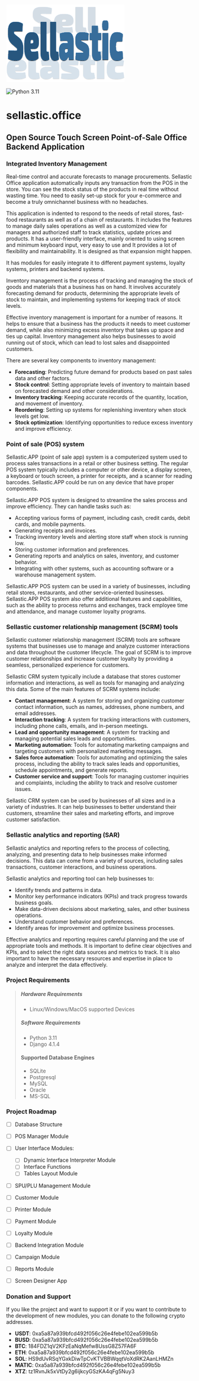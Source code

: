 ![Sellastic logo](https://raw.githubusercontent.com/Sellastic/.github/main/profile/logo.png)

![Python 3.11](https://img.shields.io/badge/python-%3E=_3.11-success.svg)

# sellastic.office

## Open Source Touch Screen Point-of-Sale Office Backend Application

### Integrated Inventory Management

Real-time control and accurate forecasts to manage procurements.
Sellastic Office application automatically inputs any transaction from the POS in the store. You can see the stock status of the products in real time without wasting time. You need to easily set-up stock for your e-commerce and become a truly omnichannel business with no headaches.

This application is indented to respond to the needs of retail stores, fast-food restaurants as well as of a chain of restaurants. It includes the features to manage daily sales operations as well as a customized view for managers and authorized staff to track statistics, update prices and products. It has a user-friendly interface, mainly oriented to using screen and minimum keyboard input, very easy to use and It provides a lot of flexibility and maintainability. It is designed as that expansion might happen. 

It has modules for easily integrate it to different payment systems, loyalty systems, printers and backend systems.

Inventory management is the process of tracking and managing the stock of goods and materials that a business has on hand. It involves accurately forecasting demand for products, determining the appropriate levels of stock to maintain, and implementing systems for keeping track of stock levels.

Effective inventory management is important for a number of reasons. It helps to ensure that a business has the products it needs to meet customer demand, while also minimizing excess inventory that takes up space and ties up capital. Inventory management also helps businesses to avoid running out of stock, which can lead to lost sales and disappointed customers.

There are several key components to inventory management:

- **Forecasting**: Predicting future demand for products based on past sales data and other factors.
- **Stock control**: Setting appropriate levels of inventory to maintain based on forecasted demand and other considerations.
- **Inventory tracking**: Keeping accurate records of the quantity, location, and movement of inventory.
- **Reordering**: Setting up systems for replenishing inventory when stock levels get low.
- **Stock optimization**: Identifying opportunities to reduce excess inventory and improve efficiency.

### Point of sale (POS) system

Sellastic.APP (point of sale app) system is a computerized system used to process sales transactions in a retail or other business setting. The regular POS system typically includes a computer or other device, a display screen, a keyboard or touch screen, a printer for receipts, and a scanner for reading barcodes. Sellastic.APP could be run on any device that have proper components.

Sellastic.APP POS system is designed to streamline the sales process and improve efficiency. They can handle tasks such as:

- Accepting various forms of payment, including cash, credit cards, debit cards, and mobile payments.
- Generating receipts and invoices.
- Tracking inventory levels and alerting store staff when stock is running low.
- Storing customer information and preferences.
- Generating reports and analytics on sales, inventory, and customer behavior.
- Integrating with other systems, such as accounting software or a warehouse management system.

Sellastic.APP POS system can be used in a variety of businesses, including retail stores, restaurants, and other service-oriented businesses. Sellastic.APP POS system also offer additional features and capabilities, such as the ability to process returns and exchanges, track employee time and attendance, and manage customer loyalty programs.

### Sellastic customer relationship management (SCRM) tools

Sellastic customer relationship management (SCRM) tools are software systems that businesses use to manage and analyze customer interactions and data throughout the customer lifecycle. The goal of SCRM is to improve customer relationships and increase customer loyalty by providing a seamless, personalized experience for customers.

Sellastic CRM system typically include a database that stores customer information and interactions, as well as tools for managing and analyzing this data. Some of the main features of SCRM systems include:

- **Contact management**: A system for storing and organizing customer contact information, such as names, addresses, phone numbers, and email addresses.
- **Interaction tracking**: A system for tracking interactions with customers, including phone calls, emails, and in-person meetings.
- **Lead and opportunity management**: A system for tracking and managing potential sales leads and opportunities.
- **Marketing automation**: Tools for automating marketing campaigns and targeting customers with personalized marketing messages.
- **Sales force automation**: Tools for automating and optimizing the sales process, including the ability to track sales leads and opportunities, schedule appointments, and generate reports.
- **Customer service and support**: Tools for managing customer inquiries and complaints, including the ability to track and resolve customer issues.

Sellastic CRM system can be used by businesses of all sizes and in a variety of industries. It can help businesses to better understand their customers, streamline their sales and marketing efforts, and improve customer satisfaction.

### Sellastic analytics and reporting (SAR)

Sellastic analytics and reporting refers to the process of collecting, analyzing, and presenting data to help businesses make informed decisions. This data can come from a variety of sources, including sales transactions, customer interactions, and business operations.

Sellastic analytics and reporting tool can help businesses to:

- Identify trends and patterns in data.
- Monitor key performance indicators (KPIs) and track progress towards business goals.
- Make data-driven decisions about marketing, sales, and other business operations.
- Understand customer behavior and preferences.
- Identify areas for improvement and optimize business processes.

Effective analytics and reporting requires careful planning and the use of appropriate tools and methods. It is important to define clear objectives and KPIs, and to select the right data sources and metrics to track. It is also important to have the necessary resources and expertise in place to analyze and interpret the data effectively.


### Project Requirements

> ##### Hardware Requirements
>
> - Linux/Windows/MacOS supported Devices
>
> ##### Software Requirements
>
> - Python 3.11
> - Django 4.1.4
>
> #### Supported Database Engines
>
> - SQLite
> - Postgresql
> - MySQL
> - Oracle
> - MS-SQL

### Project Roadmap

- [ ] Database Structure
- [ ] POS Manager Module
- [ ] User Interface Modules:
  - [ ] Dynamic Interface Interpreter Module
  - [ ] Interface Functions
  - [ ] Tables Layout Module
- [ ] SPU/PLU Management Module
- [ ] Customer Module
- [ ] Printer Module
- [ ] Payment Module
- [ ] Loyalty Module
- [ ] Backend Integration Module
- [ ] Campaign Module
- [ ] Reports Module
- [ ] Screen Designer App



### Donation and Support 
If you like the project and want to support it or if you want to contribute to the development of new modules, you can donate to the following crypto addresses.

* **USDT**: 0xa5a87a939bfcd492f056c26e4febe102ea599b5b
* **BUSD**: 0xa5a87a939bfcd492f056c26e4febe102ea599b5b
* **BTC**: 184FDZ1qV2KFzEaNqMefw8UssG8Z57FA6F
* **ETH**: 0xa5a87a939bfcd492f056c26e4febe102ea599b5b
* **SOL**: HS9dUvRSqYGxkDiwTpCvKTVBBWqqtVoXdRK2AanLHMZn
* **MATIC**: 0xa5a87a939bfcd492f056c26e4febe102ea599b5b
* **XTZ**: tz1RvnJk5xVtDy2g6ijkcyGSzKA4qFg5Nuy3
